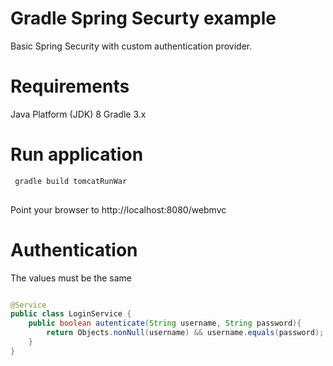 # Gradle Spring Securty example 

Basic Spring Security with custom authentication provider.

# Requirements

Java Platform (JDK) 8
Gradle 3.x


# Run application


```sh
 gradle build tomcatRunWar
 
```

Point your browser to http://localhost:8080/webmvc

# Authentication


The values ​​must be the same
```java

@Service
public class LoginService {
	public boolean autenticate(String username, String password){
		return Objects.nonNull(username) && username.equals(password);
	}
}


```

